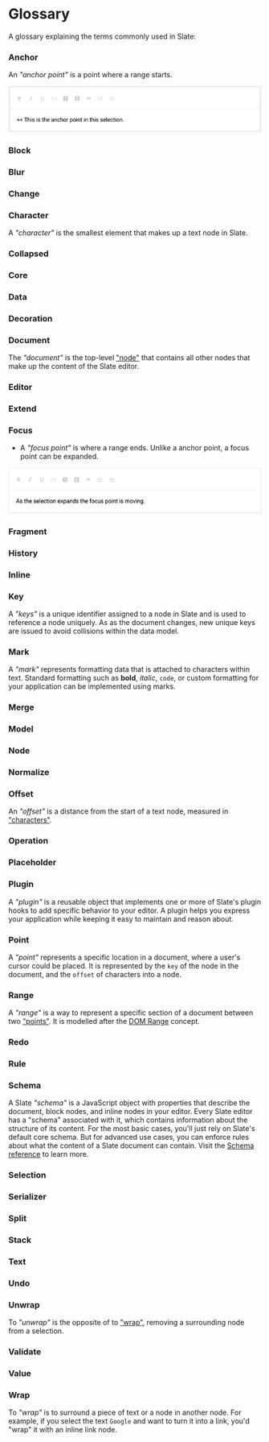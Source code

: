 # Glossary

A glossary explaining the terms commonly used in Slate:

### Anchor

An *"anchor point"* is a point where a range starts.

![An animated gif illustrating an anchor point within a selection](../images/glossary/anchor-point.gif "Anchor Point")

### Block

### Blur

### Change

### Character

A *"character"* is the smallest element that makes up a text node in Slate.

### Collapsed

### Core

### Data

### Decoration

### Document

The *"document"* is the top-level ["node"](#node) that contains all other nodes that make up the content of the Slate editor.

### Editor

### Extend

### Focus

* A *"focus point"* is where a range ends. Unlike a anchor point, a focus point can be expanded.

![An animated gif illustrating the focus point as it changes for an expanding selection](../images/glossary/focus-point.gif "Focus Point") 

### Fragment

### History

### Inline

### Key

A *"keys"* is a unique identifier assigned to a node in Slate and is used to reference a node uniquely. As as the document changes, new unique keys are issued to avoid collisions within the data model. 

### Mark

A *"mark"* represents formatting data that is attached to characters within text. Standard formatting such as **bold**, _italic_, `code`, or custom formatting for your application can be implemented using marks.

### Merge

### Model

### Node

### Normalize

### Offset

An *"offset"* is a distance from the start of a text node, measured in ["characters"](#character).

### Operation

### Placeholder

### Plugin

A *"plugin"* is a reusable object that implements one or more of Slate's plugin hooks to add specific behavior to your editor. A plugin helps you express your application while keeping it easy to maintain and reason about.  

### Point

A *"point"* represents a specific location in a document, where a user's cursor could be placed. It is represented by the `key` of the node in the document, and the `offset` of characters into a node.

### Range

A *"range"* is a way to represent a specific section of a document between two ["points"](#point). It is modelled after the [DOM Range](https://developer.mozilla.org/en-US/docs/Web/API/Range) concept.

### Redo

### Rule

### Schema

A Slate *"schema"* is a JavaScript object with properties that describe the document, block nodes, and inline nodes in your editor. Every Slate editor has a "schema" associated with it, which contains information about the structure of its content. For the most basic cases, you'll just rely on Slate's default core schema. But for advanced use cases, you can enforce rules about what the content of a Slate document can contain. Visit the [Schema reference](../reference/slate/schema.md) to learn more.

### Selection

### Serializer

### Split

### Stack

### Text

### Undo

### Unwrap

To *"unwrap"* is the opposite of to ["wrap"](#wrap), removing a surrounding node from a selection.

### Validate

### Value

### Wrap

To *"wrap"* is to surround a piece of text or a node in another node. For example, if you select the text `Google` and want to turn it into a link, you'd "wrap" it with an inline link node.
